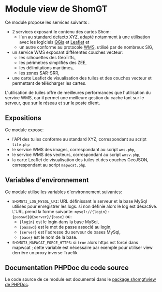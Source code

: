 # Module view de ShomGT

Ce module propose les services suivants :

- 2 services exposant le contenu des cartes Shom:
  - l'un au [standard defacto XYZ](https://en.wikipedia.org/wiki/Tiled_web_map), adapté notamment à une utilisation 
    avec les logiciels [QGis](https://www.qgis.org/) et [Leaflet](https://leafletjs.com/) et
  - un autre conforme au protocole [WMS](https://www.ogc.org/standards/wms), utilisé par de nombreux SIG,
- un service WMS exposant différentes couches vecteur:
  - les silhouettes des GéoTiffs,
  - les périmètres simplifiés des ZEE,
  - les délimitations maritimes,
  - les zones SAR-SRR,
- une carte Leaflet de visualisation des tuiles et des couches vecteur et permettant de télécharger les cartes.

L'utilisation de tuiles offre de meilleures performances que l'utilisation du service WMS,
car il permet une meilleure gestion du cache tant sur le serveur, que sur le réseau et sur le poste client.

## Expositions
Ce module expose:

- l'API des tuiles conforme au standard XYZ, correspondant au script `tile.php`
- le service WMS des images, correspondant au script `wms.php`,
- le service WMS des vecteurs, correspondant au script `wmsv.php`,
- la carte Leaflet de visualisation des tuiles et des couches GeoJSON, correspondant au script `mapwcat.php`.

## Variables d'environnement

Ce module utilise les variables d'environnement suivantes:

- `SHOMGT3_LOG_MYSQL_URI`: URL définissant le serveur et la base MySql utilisés pour enregistrer les logs.
  si non définie alors le log est désactivé.
  L'URL prend la forme suivante: `mysql://{login}:{passwd}@{server}/{base}` où:
  - `{login}` est le login dans la base MySql,
  - `{passwd}` est le mot de passe associé au login,
  - `{server}` est l'adresse du serveur de bases MySql,
  - `{base}` est le nom de la base.
- `SHOMGT3_MAPWCAT_FORCE_HTTPS`: si `true` alors https est forcé dans mapwcat ;
  cette variable est nécessaire par exemple pour utiliser view derrière un proxy inverse Traefik

## Documentation PHPDoc du code source
Le code source de ce module est documenté dans
le [package shomgt\view de PHPDoc](https://benoitdavidfr.github.io/shomgt/phpdoc/packages/shomgt-view.html).
